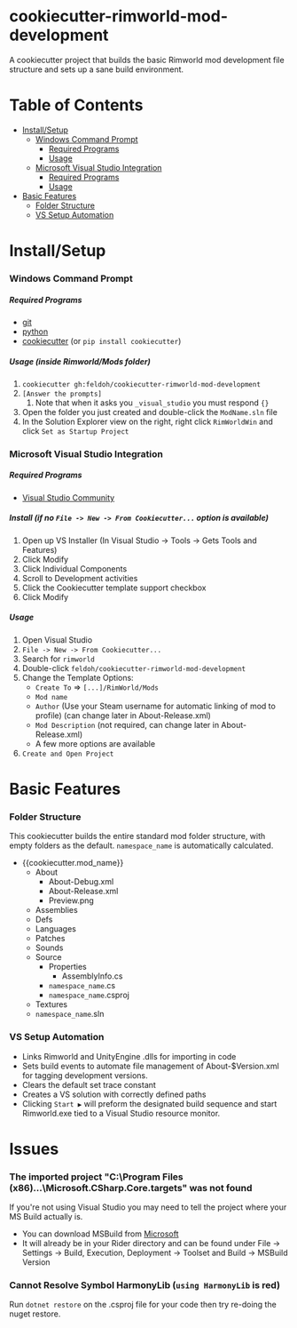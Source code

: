 # cookiecutter-rimworld-mod-development
A cookiecutter project that builds the basic Rimworld mod development file structure and sets up a sane build environment.

# Table of Contents  
- [Install/Setup](#installsetup)
  - [Windows Command Prompt](#windows-command-prompt)
    - [Required Programs](#required-programs)
    - [Usage](#usage-inside-rimworldmods-folder)
  - [Microsoft Visual Studio Integration](#microsoft-visual-studio-integration)
    - [Required Programs](#required-programs-1)
    - [Usage](#usage)
- [Basic Features](#basic-features)
  - [Folder Structure](#folder-structure)
  - [VS Setup Automation](#vs-setup-automation)


# Install/Setup
### Windows Command Prompt
##### Required Programs
- [git](https://git-scm.com/downloads)
- [python](https://www.python.org/downloads/)
- [cookiecutter](https://github.com/audreyr/cookiecutter) (or `pip install cookiecutter`)

##### Usage (inside Rimworld/Mods folder)
1. `cookiecutter gh:feldoh/cookiecutter-rimworld-mod-development`
2. `[Answer the prompts]`
   1. Note that when it asks you `_visual_studio` you must respond `{}`
3. Open the folder you just created and double-click the `ModName.sln` file
4. In the Solution Explorer view on the right, right click `RimWorldWin` and click `Set as Startup Project`
    
### Microsoft Visual Studio Integration
##### Required Programs

- [Visual Studio Community](https://www.visualstudio.com/downloads/)

##### Install (if no `File -> New -> From Cookiecutter...` option is available)
1. Open up VS Installer (In Visual Studio -> Tools -> Gets Tools and Features)
2. Click Modify
3. Click Individual Components
4. Scroll to Development activities
5. Click the Cookiecutter template support checkbox
6. Click Modify

##### Usage
1. Open Visual Studio
2. `File -> New -> From Cookiecutter...`
3. Search for `rimworld`
4. Double-click `feldoh/cookiecutter-rimworld-mod-development`
5. Change the Template Options:
   - `Create To` => `[...]/RimWorld/Mods`
   - `Mod name`
   - `Author` (Use your Steam username for automatic linking of mod to profile) (can change later in About-Release.xml)
   - `Mod Description` (not required, can change later in About-Release.xml)
   - A few more options are available
6. `Create and Open Project`


# Basic Features
### Folder Structure
This cookiecutter builds the entire standard mod folder structure, with empty folders as the default. `namespace_name` is automatically calculated.
- {{cookiecutter.mod_name}}
  - About
    - About-Debug.xml
    - About-Release.xml
    - Preview.png
  - Assemblies
  - Defs
  - Languages
  - Patches
  - Sounds
  - Source
    - Properties
      - AssemblyInfo.cs
    - `namespace_name`.cs
    - `namespace_name`.csproj
  - Textures
  - `namespace_name`.sln

### VS Setup Automation
- Links Rimworld and UnityEngine .dlls for importing in code
- Sets build events to automate file management of About-$Version.xml for tagging development versions.
- Clears the default set trace constant
- Creates a VS solution with correctly defined paths
- Clicking `Start ▶️` will preform the designated build sequence and start Rimworld.exe tied to a Visual Studio resource monitor.

# Issues
### The imported project "C:\Program Files (x86)\...\Microsoft.CSharp.Core.targets" was not found
If you're not using Visual Studio you may need to tell the project where your MS Build actually is.
- You can download MSBuild from [Microsoft](https://dotnet.microsoft.com/en-us/download/dotnet-framework/thank-you/net472-developer-pack-offline-installer)
- It will already be in your Rider directory and can be found under File -> Settings -> Build, Execution, Deployment -> Toolset and Build -> MSBuild Version

### Cannot Resolve Symbol HarmonyLib (`using HarmonyLib` is red)
Run `dotnet restore` on the .csproj file for your code then try re-doing the nuget restore.
